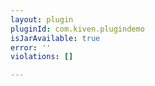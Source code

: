 ```yaml
---
layout: plugin
pluginId: com.kiven.plugindemo
isJarAvailable: true
error: ''
violations: []

---
```


